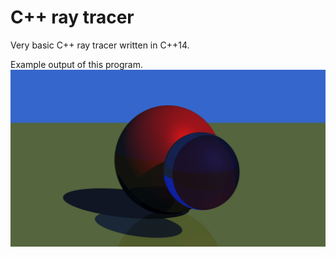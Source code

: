 # C++ ray tracer
Very basic C++ ray tracer written in C++14. 

Example output of this program.
![alt text](https://raw.githubusercontent.com/kraglik/cpp-ray-tracer/master/example.png)
